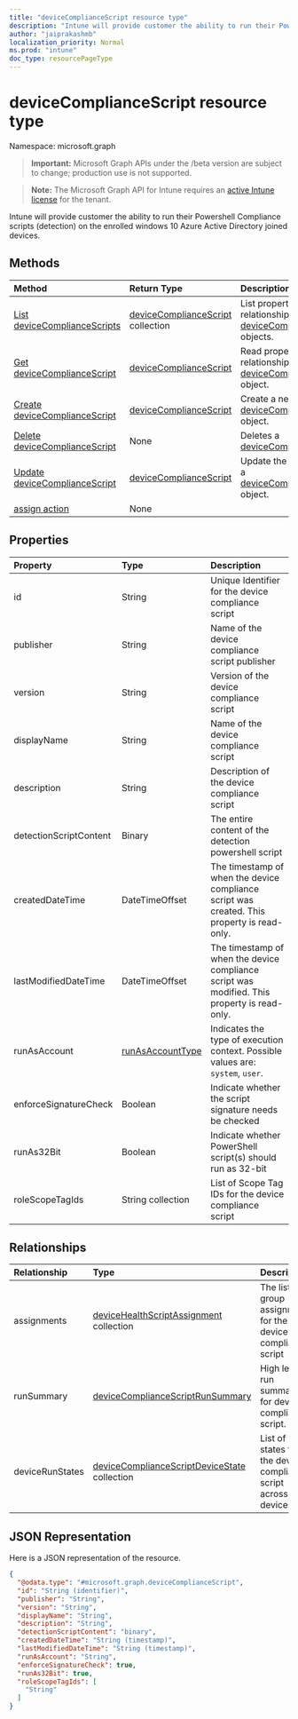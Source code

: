 ```yaml
---
title: "deviceComplianceScript resource type"
description: "Intune will provide customer the ability to run their Powershell Compliance scripts (detection) on the enrolled windows 10 Azure Active Directory joined devices."
author: "jaiprakashmb"
localization_priority: Normal
ms.prod: "intune"
doc_type: resourcePageType
---
```


# deviceComplianceScript resource type

Namespace: microsoft.graph

> **Important:** Microsoft Graph APIs under the /beta version are subject to change; production use is not supported.

> **Note:** The Microsoft Graph API for Intune requires an [active Intune license](https://go.microsoft.com/fwlink/?linkid=839381) for the tenant.

Intune will provide customer the ability to run their Powershell Compliance scripts (detection) on the enrolled windows 10 Azure Active Directory joined devices.

## Methods
|Method|Return Type|Description|
|:---|:---|:---|
|[List deviceComplianceScripts](../api/intune-devices-devicecompliancescript-list.md)|[deviceComplianceScript](../resources/intune-devices-devicecompliancescript.md) collection|List properties and relationships of the [deviceComplianceScript](../resources/intune-devices-devicecompliancescript.md) objects.|
|[Get deviceComplianceScript](../api/intune-devices-devicecompliancescript-get.md)|[deviceComplianceScript](../resources/intune-devices-devicecompliancescript.md)|Read properties and relationships of the [deviceComplianceScript](../resources/intune-devices-devicecompliancescript.md) object.|
|[Create deviceComplianceScript](../api/intune-devices-devicecompliancescript-create.md)|[deviceComplianceScript](../resources/intune-devices-devicecompliancescript.md)|Create a new [deviceComplianceScript](../resources/intune-devices-devicecompliancescript.md) object.|
|[Delete deviceComplianceScript](../api/intune-devices-devicecompliancescript-delete.md)|None|Deletes a [deviceComplianceScript](../resources/intune-devices-devicecompliancescript.md).|
|[Update deviceComplianceScript](../api/intune-devices-devicecompliancescript-update.md)|[deviceComplianceScript](../resources/intune-devices-devicecompliancescript.md)|Update the properties of a [deviceComplianceScript](../resources/intune-devices-devicecompliancescript.md) object.|
|[assign action](../api/intune-devices-devicecompliancescript-assign.md)|None||

## Properties
|Property|Type|Description|
|:---|:---|:---|
|id|String|Unique Identifier for the device compliance script|
|publisher|String|Name of the device compliance script publisher|
|version|String|Version of the device compliance script|
|displayName|String|Name of the device compliance script|
|description|String|Description of the device compliance script|
|detectionScriptContent|Binary|The entire content of the detection powershell script|
|createdDateTime|DateTimeOffset|The timestamp of when the device compliance script was created. This property is read-only.|
|lastModifiedDateTime|DateTimeOffset|The timestamp of when the device compliance script was modified. This property is read-only.|
|runAsAccount|[runAsAccountType](../resources/intune-shared-runasaccounttype.md)|Indicates the type of execution context. Possible values are: `system`, `user`.|
|enforceSignatureCheck|Boolean|Indicate whether the script signature needs be checked|
|runAs32Bit|Boolean|Indicate whether PowerShell script(s) should run as 32-bit|
|roleScopeTagIds|String collection|List of Scope Tag IDs for the device compliance script|

## Relationships
|Relationship|Type|Description|
|:---|:---|:---|
|assignments|[deviceHealthScriptAssignment](../resources/intune-devices-devicehealthscriptassignment.md) collection|The list of group assignments for the device compliance script|
|runSummary|[deviceComplianceScriptRunSummary](../resources/intune-devices-devicecompliancescriptrunsummary.md)|High level run summary for device compliance script.|
|deviceRunStates|[deviceComplianceScriptDeviceState](../resources/intune-devices-devicecompliancescriptdevicestate.md) collection|List of run states for the device compliance script across all devices|

## JSON Representation
Here is a JSON representation of the resource.
<!-- {
  "blockType": "resource",
  "keyProperty": "id",
  "@odata.type": "microsoft.graph.deviceComplianceScript"
}
-->
``` json
{
  "@odata.type": "#microsoft.graph.deviceComplianceScript",
  "id": "String (identifier)",
  "publisher": "String",
  "version": "String",
  "displayName": "String",
  "description": "String",
  "detectionScriptContent": "binary",
  "createdDateTime": "String (timestamp)",
  "lastModifiedDateTime": "String (timestamp)",
  "runAsAccount": "String",
  "enforceSignatureCheck": true,
  "runAs32Bit": true,
  "roleScopeTagIds": [
    "String"
  ]
}
```

